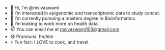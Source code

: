- 👋 Hi, I’m @msivaswami
- 👀 I’m interested in epigenomic and transcriptomic data to study cancer.
- 🌱 I’m currently pursuing a masters degree in Bioinformatics.
- 💞️ I’m looking to work more on health data.
- 📫 You can email me at msivaswami103@gmail.com
- 😄 Pronouns: he/him
- ⚡ Fun fact: I LOVE to cook, and travel.

<!---
msivaswami/msivaswami is a ✨ special ✨ repository because its `README.md` (this file) appears on your GitHub profile.
You can click the Preview link to take a look at your changes.
--->

